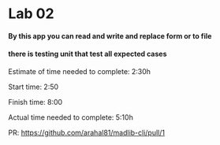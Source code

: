 # Lab 02

#### By this app you can read and write and replace form or to file

#### there is testing unit that test all expected cases

Estimate of time needed to complete: 2:30h

Start time: 2:50

Finish time: 8:00

Actual time needed to complete: 5:10h

PR: https://github.com/arahal81/madlib-cli/pull/1
